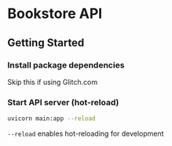# Bookstore API

## Getting Started

### Install package dependencies

Skip this if using Glitch.com

### Start API server (hot-reload)

```sh
uvicorn main:app --reload
```

`--reload` enables hot-reloading for development
